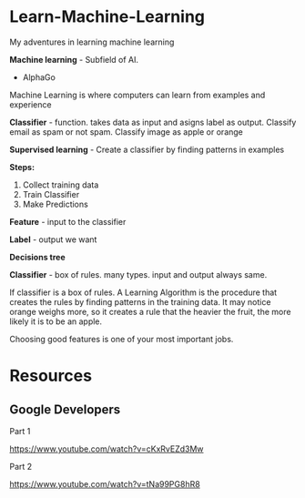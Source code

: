 # Learn-Machine-Learning

My adventures in learning machine learning

**Machine learning** - Subfield of AI. 

- AlphaGo

Machine Learning is where computers can learn from examples and experience


**Classifier** - function. takes data as input and asigns label as output. Classify email as spam or not spam. Classify image as apple or orange

**Supervised learning** - Create a classifier by finding patterns in examples

**Steps:**

1. Collect training data
2. Train Classifier
3. Make Predictions


**Feature** - input to the classifier

**Label** - output we want

**Decisions tree**

**Classifier** - box of rules. many types. input and output always same.

If classifier is a box of rules. A Learning  Algorithm is the procedure that creates the rules by finding patterns in the training data. It may notice orange weighs more, so it creates a rule that the heavier the fruit, the more likely it is to be an apple.

Choosing good features is one of your most important jobs.

# Resources

## Google Developers

Part 1

https://www.youtube.com/watch?v=cKxRvEZd3Mw

Part 2

https://www.youtube.com/watch?v=tNa99PG8hR8